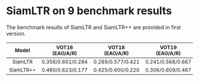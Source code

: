 # SiamLTR on 9 benchmark results 
The benchmark results of SiamLTR and SiamLTR++ are provided in first version.

<sub>Model</br> </sub> | <sub>VOT16</br> (EAO/A/R) </sub> | <sub>VOT18</br> (EAO/A/R) </sub> | <sub>VOT19</br> (EAO/A/R) </sub> | <sub>OTB2015</br> (AUC/Prec.) </sub> | <sub>NFS30</br>(AUC/Prec.)</sub> | <sub>UAV123</br> (AUC/Prec.) </sub>| <sub>TC128</br> (AUC/Prec.) </sub>| <sub>LaSOT</br> (AUC/Prec.) </sub>|<sub>TrackingNet</br> (P/N/S) </sub>| 
|:---------------------------------:|:-:|:------------------------:|:--------------------:|:----------------:|:--------------:|:------------:|:-----------:|:-----------:|:-----------:|
|      <sub>SiamLTR</sub>     | <sub>0.356/0.601/0.284</sub> | <sub>0.289/0.577/0.421</sub> | <sub>0.241/0.568/0.667</sub>|           <sub>0.652/0.859</sub>       |        <sub>0.464/0.549</sub>       |  <sub>0.567/0.785</sub> |<sub>0.559/0.782</sub> | <sub>0.413/0.395</sub> |<sub>0.587/0.727/0.626</sub> |
|    <sub>SiamLTR++</sub>   |      <sub>0.480/0.623/0.177</sub>  |      <sub>0.425/0.600/0.220</sub>      | <sub>0.306/0.609/0.467</sub> |<sub>0.696/0.907</sub> |        <sub>0.563/0.677</sub>       |  <sub>0.626/0.819</sub> |<sub>0.602/0.859</sub> | <sub>0.525/0.533</sub>   |<sub>0.691/0.802/0.736</sub>|

